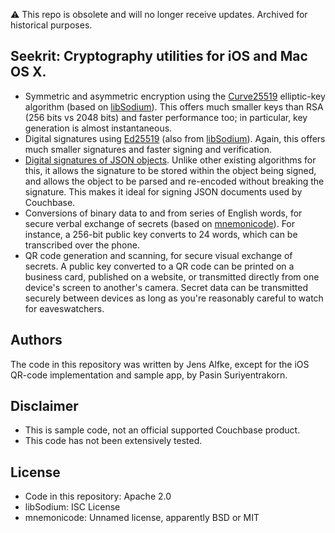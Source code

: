 ⚠️ This repo is obsolete and will no longer receive updates.  Archived for historical purposes.

## Seekrit: Cryptography utilities for iOS and Mac OS X.

* Symmetric and asymmetric encryption using the [Curve25519](http://cr.yp.to/ecdh.html) elliptic-key algorithm (based on [libSodium](https://github.com/jedisct1/libsodium)). This offers much smaller keys than RSA (256 bits vs 2048 bits) and faster performance too; in particular, key generation is almost instantaneous.
* Digital signatures using [Ed25519](http://ed25519.cr.yp.to/) (also from [libSodium](https://github.com/jedisct1/libsodium)). Again, this offers much smaller signatures and faster signing and verification.
* [Digital signatures of JSON objects](https://github.com/couchbase/couchbase-lite-ios/wiki/Signed-Documents). Unlike other existing algorithms for this, it allows the signature to be stored within the object being signed, and allows the object to be parsed and re-encoded without breaking the signature. This makes it ideal for signing JSON documents used by Couchbase.
* Conversions of binary data to and from series of English words, for secure verbal exchange of secrets (based on [mnemonicode](https://github.com/singpolyma/mnemonicode)). For instance, a 256-bit public key converts to 24 words, which can be transcribed over the phone.
* QR code generation and scanning, for secure visual exchange of secrets. A public key converted to a QR code can be printed on a business card, published on a website, or transmitted directly from one device's screen to another's camera. Secret data can be transmitted securely between devices as long as you're reasonably careful to watch for eaveswatchers.

## Authors

The code in this repository was written by Jens Alfke, except for the iOS QR-code implementation and sample app, by Pasin Suriyentrakorn.

## Disclaimer

* This is sample code, not an official supported Couchbase product.
* This code has not been extensively tested.

## License

* Code in this repository: Apache 2.0
* libSodium: ISC License
* mnemonicode: Unnamed license, apparently BSD or MIT
